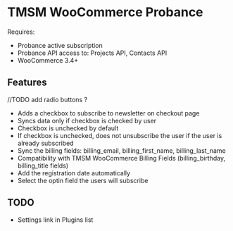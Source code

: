 TMSM WooCommerce Probance
==============================

Requires:
* Probance active subscription
* Probance API access to: Projects API, Contacts API
* WooCommerce 3.4+

Features
--------
//TODO add radio buttons ?
* Adds a checkbox to subscribe to newsletter on checkout page
* Syncs data only if checkbox is checked by user
* Checkbox is unchecked by default
* If checkbox is unchecked, does not unsubscribe the user if the user is already subscribed
* Sync the billing fields: billing_email, billing_first_name, billing_last_name 
* Compatibility with TMSM WooCommerce Billing Fields (billing_birthday, billing_title fields)
* Add the registration date automatically
* Select the optin field the users will subscribe

TODO
----
* Settings link in Plugins list